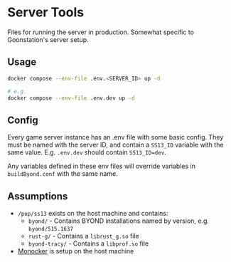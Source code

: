 # Server Tools

Files for running the server in production. Somewhat specific to Goonstation's server setup.

## Usage

```sh
docker compose --env-file .env.<SERVER_ID> up -d

# e.g.
docker compose --env-file .env.dev up -d
```

## Config

Every game server instance has an .env file with some basic config. They must be named with the server ID, and contain a `SS13_ID` variable with the same value. E.g. `.env.dev` should contain `SS13_ID=dev`.

Any variables defined in these env files will override variables in `buildByond.conf` with the same name.

## Assumptions

- `/pop/ss13` exists on the host machine and contains:
  - `byond/` - Contains BYOND installations named by version, e.g. `byond/515.1637`
  - `rust-g/` - Contains a `librust_g.so` file
  - `byond-tracy/` - Contains a `libprof.so` file
- [Monocker](https://github.com/petersem/monocker) is setup on the host machine
